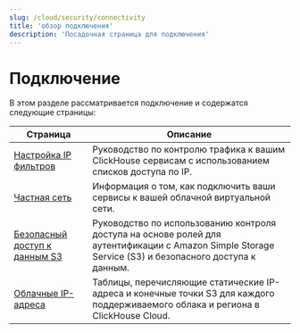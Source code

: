 ```yaml
---
slug: /cloud/security/connectivity
title: 'обзор подключения'
description: 'Посадочная страница для подключения'
---
```



# Подключение

В этом разделе рассматривается подключение и содержатся следующие страницы:

| Страница                                                                 | Описание                                                                                                                    |
|------------------------------------------------------------------------|----------------------------------------------------------------------------------------------------------------------------|
| [Настройка IP фильтров](/cloud/security/setting-ip-filters)    | Руководство по контролю трафика к вашим ClickHouse сервисам с использованием списков доступа по IP.                        |
| [Частная сеть](/cloud/security/private-link-overview)          | Информация о том, как подключить ваши сервисы к вашей облачной виртуальной сети.                                          |
| [Безопасный доступ к данным S3](/cloud/security/secure-s3)      | Руководство по использованию контроля доступа на основе ролей для аутентификации с Amazon Simple Storage Service (S3) и безопасного доступа к данным. |
| [Облачные IP-адреса](/manage/security/cloud-endpoints-api)     | Таблицы, перечисляющие статические IP-адреса и конечные точки S3 для каждого поддерживаемого облака и региона в ClickHouse Cloud.                       |
